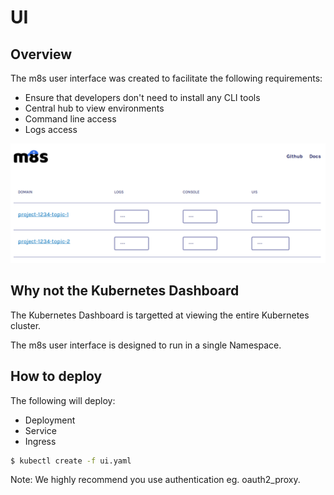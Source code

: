 UI
==

## Overview

The m8s user interface was created to facilitate the following requirements:

* Ensure that developers don't need to install any CLI tools
* Central hub to view environments
* Command line access
* Logs access

![UI](ui.png "UI")

## Why not the Kubernetes Dashboard 

The Kubernetes Dashboard is targetted at viewing the entire Kubernetes cluster.

The m8s user interface is designed to run in a single Namespace.

## How to deploy

The following will deploy:

* Deployment
* Service
* Ingress

```bash
$ kubectl create -f ui.yaml
```

Note: We highly recommend you use authentication eg. oauth2_proxy.